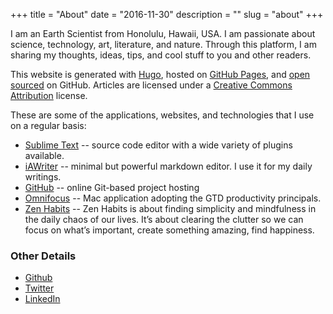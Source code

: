 +++
title = "About"
date = "2016-11-30"
description = ""
slug = "about"
+++

I am an Earth Scientist from Honolulu, Hawaii, USA. I am passionate about science, technology, art, literature, and nature. Through this platform, I am sharing my thoughts, ideas, tips, and cool stuff to you and other readers.

This website is generated with [Hugo](https://gohugo.io/), hosted on [GitHub Pages](http://pages.github.com), and [open sourced](https://github.com/bbchen/bbchen.github.io) on GitHub.  Articles are licensed under a [Creative Commons Attribution](http://creativecommons.org/licenses/by/4.0/) license.

These are some of the applications, websites, and technologies that I use on a regular basis:

- [Sublime Text](http://www.sublimetext.com) -- source code editor with a wide variety of plugins available.
- [iAWriter](http://www.ia.net) -- minimal but powerful markdown editor. I use it for my daily writings.
- [GitHub](https://github.com) -- online Git-based project hosting
- [Omnifocus](https://www.omnigroup.com/omnifocus) -- Mac application adopting the GTD productivity principals.
- [Zen Habits](http://zenhabits.net) -- Zen Habits is about finding simplicity and mindfulness in the daily chaos of our lives. It’s about clearing the clutter so we can focus on what’s important, create something amazing, find happiness.

### Other Details ###
- [Github](http://www.github.com/bbchen)
- [Twitter](http://www.twitter.com/bbchen)
- [LinkedIn](http://www.linkedin.com/in/bbchen)

